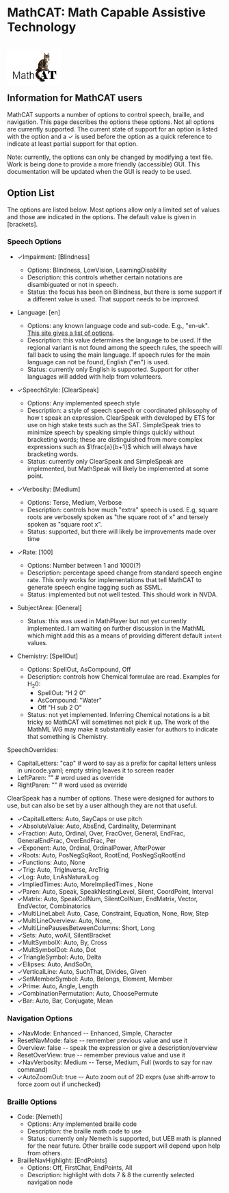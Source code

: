 # MathCAT: Math Capable Assistive Technology
<img src="logo.png" style="position: relative; top: 16px; z-index: -1;">

## Information for MathCAT users
MathCAT supports a number of options to control speech, braille, and navigation. This page describes the options these options.
Not all options are currently supported. The current state of support for an option is listed with the option and a ✓ is used before the option as a quick reference to indicate at least partial support for that option.

Note: currently, the options can only be changed by modifying a text file. Work is being done to provide a more friendly (accessible) GUI.
This documentation will be updated when the GUI is ready to be used.

## Option List
The options are listed below. Most options allow only a limited set of values and those are indicated in the options.
The default value is given in \[brackets\].

### Speech Options
* ✓Impairment: [Blindness]
  * Options: Blindness, LowVision, LearningDisability
  * Description: this controls whether certain notations are disambiguated or not in speech.
  * Status: the focus has been on Blindness, but there is some support if a different value is used. That support needs to be improved.

* Language: [en]
  * Options: any known language code and sub-code. E.g., "en-uk".
    [This site gives a list of options](https://www.venea.net/web/culture_code).
  * Description: this value determines the language to be used.
    If the regional variant is not found among the speech rules, the speech will fall back to using the main language. If speech rules for the main language can not be found, English ("en") is used.
  * Status: currently only English is supported.
    Support for other languages will added with help from volunteers.

* ✓SpeechStyle: [ClearSpeak]
  * Options:  Any implemented speech style
  * Description: a style of speech speech or coordinated philosophy of how t speak an expression. ClearSpeak with developed by ETS for use on high stake tests such as the SAT. SimpleSpeak tries to minimize speech by speaking simple things quickly without bracketing words; these are distinguished from more complex expressions such as $\frac{a}{b+1}$ which will always have bracketing words. 
  * Status: currently only ClearSpeak and SimpleSpeak are implemented, but MathSpeak will likely be implemented at some point.

* ✓Verbosity: [Medium]  
    * Options: Terse, Medium, Verbose
    * Description: controls how much "extra" speech is used. E.g, square roots are verbosely spoken as "the square root of x" and tersely spoken as "square root x".
    * Status: supported, but there will likely be improvements made over time

* ✓Rate: [100]
    * Options: Number between 1 and 1000(?)
    * Description: percentage speed change from standard speech engine rate.
      This only works for implementations that tell MathCAT to generate speech engine tagging such as SSML.
    * Status: implemented but not well tested. This should work in NVDA.


* SubjectArea: [General]
  * Status: this was used in MathPlayer but not yet currently implemented. I am waiting on further discussion in the MathML which might add this as a means of providing different default `intent` values.

* Chemistry: [SpellOut]
  * Options:  SpellOut, AsCompound, Off
  * Description:  controls how Chemical formulae are read. Examples for $\mathrm{H}_2\mathrm{0}$:
    * SpellOut: "H 2 0"
    * AsCompound: "Water"
    * Off "H sub 2 O"
  * Status: not yet implemented. Inferring Chemical notations is a bit tricky so MathCAT will sometimes not pick it up. The work of the MathML WG may make it substantially easier for authors to indicate that something is Chemistry.

SpeechOverrides:
* CapitalLetters: "cap"     # word to say as a prefix for capital letters unless in unicode.yaml; empty string leaves it to screen reader
* LeftParen: ""             # word used as override
* RightParen: ""            # word used as override


ClearSpeak has a number of options. These were designed for authors to use, but can also be set by a user although they are not that useful.
* ✓CapitalLetters: Auto, SayCaps or use pitch
* ✓AbsoluteValue: Auto, AbsEnd, Cardinality, Determinant
* ✓Fraction: Auto, Ordinal, Over, FracOver, General, EndFrac, GeneralEndFrac, OverEndFrac, Per
* ✓Exponent: Auto, Ordinal, OrdinalPower, AfterPower
* ✓Roots: Auto, PosNegSqRoot, RootEnd, PosNegSqRootEnd
* ✓Functions: Auto, None
* ✓Trig: Auto, TrigInverse, ArcTrig
* ✓Log: Auto, LnAsNaturalLog 
* ✓ImpliedTimes: Auto, MoreImpliedTimes , None
* ✓Paren: Auto, Speak, SpeakNestingLevel, Silent, CoordPoint, Interval
* ✓Matrix: Auto, SpeakColNum, SilentColNum, EndMatrix, Vector, EndVector, Combinatorics
* ✓MultiLineLabel: Auto, Case, Constraint, Equation, None, Row, Step 
* ✓MultiLineOverview: Auto, None, 
* ✓MultiLinePausesBetweenColumns: Short, Long
* ✓Sets: Auto, woAll, SilentBracket
* ✓MultSymbolX: Auto, By, Cross
* ✓MultSymbolDot: Auto, Dot
* ✓TriangleSymbol: Auto, Delta
* ✓Ellipses: Auto, AndSoOn, 
* ✓VerticalLine: Auto, SuchThat, Divides, Given
* ✓SetMemberSymbol: Auto, Belongs, Element, Member
* ✓Prime: Auto, Angle, Length
* ✓CombinationPermutation: Auto, ChoosePermute
* ✓Bar: Auto, Bar, Conjugate, Mean


### Navigation Options
* ✓NavMode: Enhanced -- Enhanced, Simple, Character
* ResetNavMode: false -- remember previous value and use it
* Overview: false -- speak the expression or give a description/overview
* ResetOverView: true -- remember previous value and use it
* ✓NavVerbosity: Medium -- Terse, Medium, Full (words to say for nav command)
* ✓AutoZoomOut: true -- Auto zoom out of 2D exprs (use shift-arrow to force zoom out if unchecked)


### Braille Options
* Code: [Nemeth]
  * Options: Any implemented braille code
  * Description: the braille math code to use
  * Status: currently only Nemeth is supported, but UEB math is planned for the near future. Other braille code support will depend upon help from others.
* BrailleNavHighlight: [EndPoints]
  * Options: Off, FirstChar, EndPoints, All
  * Description:  highlight with dots 7 & 8 the currently selected navigation node

